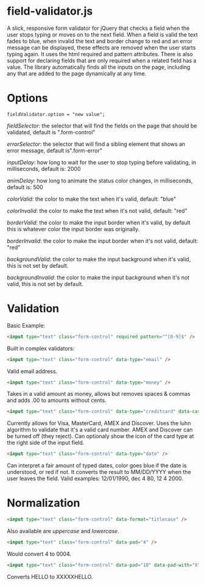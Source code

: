 # field-validator.js
A slick, responsive form validator for jQuery that checks a field when the user stops typing or moves on to the next field. When a field is valid the text fades to blue, when invalid the text and border change to red and an error message can be displayed, these effects are removed when the user starts typing again. It uses the html required and pattern attributes. There is also support for declaring fields that are only required when a related field has a value. The library automatically finds all the inputs on the page, including any that are added to the page dynamically at any time.

# Options
```
fieldValidator.option = "new value";
```
*fieldSelector*: the selector that will find the fields on the page that should be validated, default is ".form-control"

*errorSelector*: the selector that will find a sibling element that shows an error message, default is".form-error"

*inputDelay*: how long to wait for the user to stop typing before validating, in milliseconds, default is: 2000

*animDelay*: how long to animate the status color changes, in milliseconds, default is: 500

*colorValid*: the color to make the text when it's valid, default: "blue"

*colorInvalid*: the color to make the text when it's not valid, default: "red"

*borderValid*: the color to make the input border when it's valid, by default this is whatever color the input border was originally.

*borderInvalid*: the color to make the input border when it's not valid, default: "red"

*backgroundValid*: the color to make the input background when it's valid, this is not set by default.

*backgroundInvalid*: the color to make the input background when it's not valid, this is not set by default.

# Validation

Basic Example:
```html
<input type="text" class="form-control" required pattern="^[0-9]$" />
```

Built in complex validators:
```html
<input type="text" class="form-control" data-type="email" />
```
Valid email address.

```html
<input type="text" class="form-control" data-type="money" />
```
Takes in a valid amount as money, allows but removes spaces & commas and adds .00 to amounts without cents.

```html
<input type="text" class="form-control" data-type="creditcard" data-cardicons="on" data-discover="on" data-amex="on" />
```
Currently allows for Visa, MasterCard, AMEX and Discover. Uses the luhn algorithm to validate that it's a valid card number. AMEX and Discover can be turned off (they reject). Can optionaly show the icon of the card type at the right side of the input field.

```html
<input type="text" class="form-control" data-type="date" />
```
Can interpret a fair amount of typed dates, color goes blue if the date is understood, or red if not. It converts the result to MM/DD/YYYY when the user leaves the field. Valid examples: 12/01/1990, dec 4 80, 12 4 2000.

# Normalization

```html
<input type="text" class="form-control" data-format="titlecase" />
```
Also available are *uppercase* and *lowercase*.

```html
<input type="text" class="form-control" data-pad="4" />
```
Would convert 4 to 0004.

```html
<input type="text" class="form-control" data-pad="10" data-pad-with="X" />
```
Converts HELLO to XXXXXHELLO.

